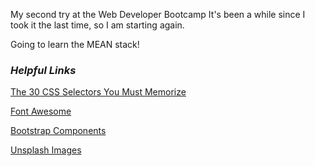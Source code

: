 My second try at the Web Developer Bootcamp
It's been a while since I took it the last time, so I am starting again. 

Going to learn the MEAN stack!

### ***Helpful Links***
[The 30 CSS Selectors You Must Memorize](https://code.tutsplus.com/tutorials/the-30-css-selectors-you-must-memorize--net-16048)


[Font Awesome](https://www.bootstrapcdn.com/fontawesome/)

[Bootstrap Components](https://getbootstrap.com/docs/3.3/components/)

[Unsplash Images](https://unsplash.com/)